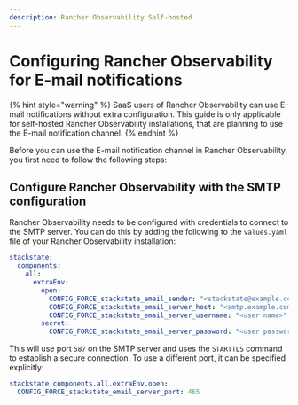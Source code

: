 ```yaml
---
description: Rancher Observability Self-hosted
---
```


# Configuring Rancher Observability for E-mail notifications

{% hint style="warning" %}
SaaS users of Rancher Observability can use E-mail notifications without extra configuration. This guide is only applicable for self-hosted Rancher Observability installations, that are planning to use the E-mail notification channel.
{% endhint %}

Before you can use the E-mail notification channel in Rancher Observability, you first need to follow the following steps:

## Configure Rancher Observability with the SMTP configuration

Rancher Observability needs to be configured with credentials to connect to the SMTP server. You can do this by adding the following to the `values.yaml` file of your Rancher Observability installation:

```yaml
stackstate:
  components:
    all:
      extraEnv:
        open:
          CONFIG_FORCE_stackstate_email_sender: "<stackstate@example.com>"
          CONFIG_FORCE_stackstate_email_server_host: "<smtp.example.com>"
          CONFIG_FORCE_stackstate_email_server_username: "<user name>"
        secret:
          CONFIG_FORCE_stackstate_email_server_password: "<user password>"
```

This will use port `587` on the SMTP server and uses the `STARTTLS` command to establish a secure connection.
To use a different port, it can be specified explicitly:

```yaml
stackstate.components.all.extraEnv.open:
  CONFIG_FORCE_stackstate_email_server_port: 465
```
